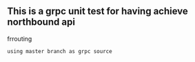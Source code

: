 This is a grpc unit test for having achieve northbound api
----------------------------------------------------------


frrouting

	using master branch as grpc source
